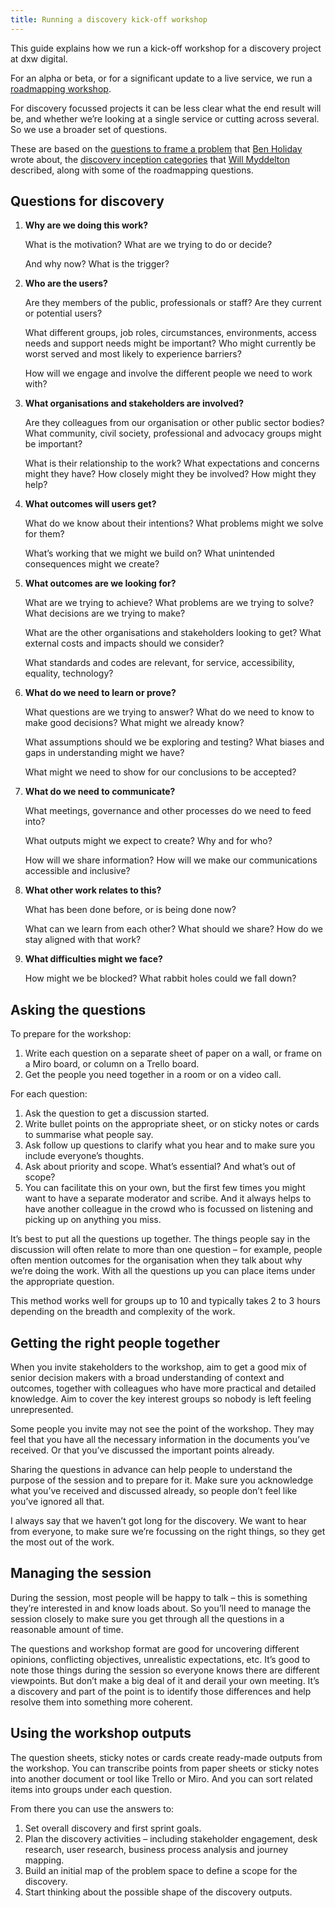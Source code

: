 ```yaml
---
title: Running a discovery kick-off workshop
---
```


This guide explains how we run a kick-off workshop for a discovery project at
dxw digital.

For an alpha or beta, or for a significant update to a live service, we run a
[roadmapping workshop](/guides/running-a-roadmapping-workshop).

For discovery focussed projects it can be less clear what the end result will
be, and whether we’re looking at a single service or cutting across several. So
we use a broader set of questions.

These are based on the
[questions to frame a problem](https://www.hollidazed.co.uk/2015/07/28/frame-the-problem)
that [Ben Holiday](https://twitter.com/BenHolliday) wrote about, the
[discovery inception categories](https://www.myddelton.co.uk/blog/setting-up-a-discovery)
that [Will Myddelton](https://twitter.com/myddelton) described, along with some
of the roadmapping questions.

## Questions for discovery

1. **Why are we doing this work?**

   What is the motivation? What are we trying to do or decide?

   And why now? What is the trigger?

1. **Who are the users?**

   Are they members of the public, professionals or staff? Are they current or
   potential users?

   What different groups, job roles, circumstances, environments, access needs
   and support needs might be important? Who might currently be worst served and
   most likely to experience barriers?

   How will we engage and involve the different people we need to work with?

1. **What organisations and stakeholders are involved?**

   Are they colleagues from our organisation or other public sector bodies? What
   community, civil society, professional and advocacy groups might be
   important?

   What is their relationship to the work? What expectations and concerns might
   they have? How closely might they be involved? How might they help?

1. **What outcomes will users get?**

   What do we know about their intentions? What problems might we solve for
   them?

   What’s working that we might we build on? What unintended consequences might
   we create?

1. **What outcomes are we looking for?**

   What are we trying to achieve? What problems are we trying to solve? What
   decisions are we trying to make?

   What are the other organisations and stakeholders looking to get? What
   external costs and impacts should we consider?

   What standards and codes are relevant, for service, accessibility, equality,
   technology?

1. **What do we need to learn or prove?**

   What questions are we trying to answer? What do we need to know to make good
   decisions? What might we already know?

   What assumptions should we be exploring and testing? What biases and gaps in
   understanding might we have?

   What might we need to show for our conclusions to be accepted?

1. **What do we need to communicate?**

   What meetings, governance and other processes do we need to feed into?

   What outputs might we expect to create? Why and for who?

   How will we share information? How will we make our communications accessible
   and inclusive?

1. **What other work relates to this?**

   What has been done before, or is being done now?

   What can we learn from each other? What should we share? How do we stay
   aligned with that work?

1. **What difficulties might we face?**

   How might we be blocked? What rabbit holes could we fall down?

## Asking the questions

To prepare for the workshop:

1. Write each question on a separate sheet of paper on a wall, or frame on a
   Miro board, or column on a Trello board.
1. Get the people you need together in a room or on a video call.

For each question:

1. Ask the question to get a discussion started.
1. Write bullet points on the appropriate sheet, or on sticky notes or cards to
   summarise what people say.
1. Ask follow up questions to clarify what you hear and to make sure you include
   everyone’s thoughts.
1. Ask about priority and scope. What’s essential? And what’s out of scope?
1. You can facilitate this on your own, but the first few times you might want
   to have a separate moderator and scribe. And it always helps to have another
   colleague in the crowd who is focussed on listening and picking up on
   anything you miss.

It’s best to put all the questions up together. The things people say in the
discussion will often relate to more than one question – for example, people
often mention outcomes for the organisation when they talk about why we’re doing
the work. With all the questions up you can place items under the appropriate
question.

This method works well for groups up to 10 and typically takes 2 to 3 hours
depending on the breadth and complexity of the work.

## Getting the right people together

When you invite stakeholders to the workshop, aim to get a good mix of senior
decision makers with a broad understanding of context and outcomes, together
with colleagues who have more practical and detailed knowledge. Aim to cover the
key interest groups so nobody is left feeling unrepresented.

Some people you invite may not see the point of the workshop. They may feel that
you have all the necessary information in the documents you’ve received. Or that
you’ve discussed the important points already.

Sharing the questions in advance can help people to understand the purpose of
the session and to prepare for it. Make sure you acknowledge what you’ve
received and discussed already, so people don’t feel like you’ve ignored all
that.

I always say that we haven’t got long for the discovery. We want to hear from
everyone, to make sure we’re focussing on the right things, so they get the most
out of the work.

## Managing the session

During the session, most people will be happy to talk – this is something
they’re interested in and know loads about. So you’ll need to manage the session
closely to make sure you get through all the questions in a reasonable amount of
time.

The questions and workshop format are good for uncovering different opinions,
conflicting objectives, unrealistic expectations, etc. It’s good to note those
things during the session so everyone knows there are different viewpoints. But
don’t make a big deal of it and derail your own meeting. It’s a discovery and
part of the point is to identify those differences and help resolve them into
something more coherent.

## Using the workshop outputs

The question sheets, sticky notes or cards create ready-made outputs from the
workshop. You can transcribe points from paper sheets or sticky notes into
another document or tool like Trello or Miro. And you can sort related items
into groups under each question.

From there you can use the answers to:

1. Set overall discovery and first sprint goals.
1. Plan the discovery activities – including stakeholder engagement, desk
   research, user research, business process analysis and journey mapping.
1. Build an initial map of the problem space to define a scope for the
   discovery.
1. Start thinking about the possible shape of the discovery outputs.
